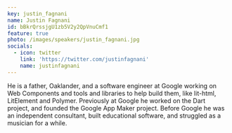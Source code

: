 ```yaml
---
key: justin_fagnani
name: Justin Fagnani
id: bBkrQrssjgU1zb5V2y2QpVnuCmf1
feature: true
photo: /images/speakers/justin_fagnani.jpg
socials:
  - icon: twitter
    link: 'https://twitter.com/justinfagnani'
    name: justinfagnani
---
```

He is a father, Oaklander, and a software engineer at Google working on Web Components and tools and libraries to help build them, like lit-html, LitElement and Polymer. Previously at Google he worked on the Dart project, and founded the Google App Maker project. Before Google he was an independent consultant, built educational software, and struggled as a musician for a while.